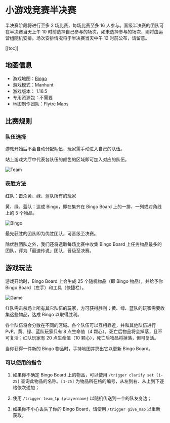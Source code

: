 # 小游戏竞赛半决赛

半决赛阶段将进行至多 2 场比赛，每场比赛至多 16 人参与。晋级半决赛的团队可在半决赛当天上午 10 时前选择自己参与的场次，如未选择参与的场次，则将由运营组随机安排。场次安排情况将于半决赛当天中午 12 时前公布，请留意。

[[toc]]

## 地图信息

- 游戏地图：[Bingo](https://www.flytre.net/bingo)
- 游戏模式：Manhunt
- 游戏版本： 1.16.5
- 专用资源包：不需要
- 地图制作团队：Flytre Maps

## 比赛规则

### 队伍选择

游戏开始后不会自动分配队伍，玩家需手动进入自己的队伍。

站上游戏大厅中代表各队伍的颜色的区域即可加入对应的队伍。

![Team](./assets/final/team.png)

### 获胜方法

红队：击杀黄、绿、蓝队所有的玩家

黄、绿、蓝队：达成 Bingo，即在集齐在 Bingo Board 上的一排、一列或对角线上的 5 个物品。

![Bingo](./assets/final/bingo.jpg)

最先获胜的团队即为优胜团队，可晋级至决赛。

除优胜团队之外，我们还将选取每场比赛中收集 Bingo Board 上任务物品最多的团队，评为「最速传说」团队，晋级至决赛。

## 游戏玩法

游戏开始时，Bingo Board 上会生成 25 个随机物品（即 Bingo 物品），并给予你 Bingo Board（左手）和工具（快捷栏）。

![Game](./assets/final/hand.png)

红队需击杀场上所有其它队伍的玩家，方可获得胜利；黄、绿、蓝队的玩家需要收集这些物品，达成 Bingo 以取得胜利。

各个队伍将会分散在不同的区域。各个队伍可以互相靠近，并和其他队伍进行 PvP。黄、绿、蓝队玩家只有 8 点生命值（4 颗心），死亡后物品将会掉落，且不可复活；红队玩家有 20 点生命值（10 颗心），死亡后物品将掉落，但可复活。

当你获得一件新的 Bingo 物品时，手持地图并扔出它以更新 Bingo Board。

### 可以使用的指令

1. 如果你不确定 Bingo Board 上的物品，可以使用 `/trigger clarify set [1-25]` 查询此物品的名称。`[1-25]` 为物品所在格的编号，从左到右、从上到下逐格依次递加；

2. 使用 `/trigger team_tp {playername}` 以随机传送到一个的队友身边；

4. 如果你不小心丢失了你的 Bingo Board，请使用 `/trigger give_map` 以重新获取。